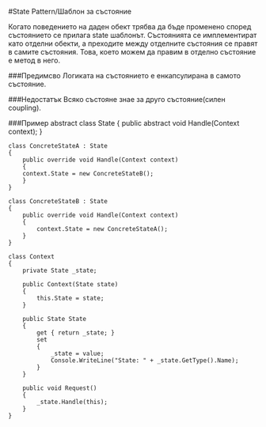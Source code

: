 #State Pattern/Шаблон за състояние

Когато поведението на даден обект трябва да бъде променено според състоянието се прилага state шаблонът. Състоянията се имплементират като отделни обекти, а преходите между отделните състояния се правят в самите състояния. Това, което можем да правим в отделно състояние е метод в него.

###Предимсво
Логиката на състоянието е енкапсулирана в самото състояние.

###Недостатък
Всяко състояне знае за друго състояние(силен coupling).

###Пример
	abstract class State
  	{
    	public abstract void Handle(Context context);
  	}

  	class ConcreteStateA : State
  	{
    	public override void Handle(Context context)
    	{
      	context.State = new ConcreteStateB();
    	}
  	}

  	class ConcreteStateB : State
  	{
    	public override void Handle(Context context)
    	{
 			context.State = new ConcreteStateA();
    	}
  	}

  	class Context
  	{
    	private State _state;

    	public Context(State state)
    	{
      		this.State = state;
    	}

    	public State State
    	{
      		get { return _state; }
      		set 
			{ 
				_state = value;
    			Console.WriteLine("State: " + _state.GetType().Name);
      		}
    	}

    	public void Request()
    	{
      		_state.Handle(this);
    	}
  	}
